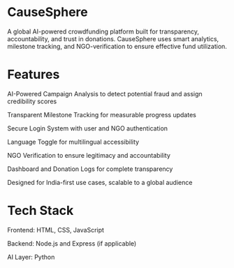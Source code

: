 # CauseSphere
A global AI-powered crowdfunding platform built for transparency, accountability, and trust in donations. CauseSphere uses smart analytics, milestone tracking, and NGO-verification to ensure effective fund utilization.

# Features
AI-Powered Campaign Analysis to detect potential fraud and assign credibility scores

Transparent Milestone Tracking for measurable progress updates

Secure Login System with user and NGO authentication

Language Toggle for multilingual accessibility

NGO Verification to ensure legitimacy and accountability

Dashboard and Donation Logs for complete transparency

Designed for India-first use cases, scalable to a global audience

# Tech Stack
Frontend: HTML, CSS, JavaScript

Backend: Node.js and Express (if applicable)

AI Layer: Python
